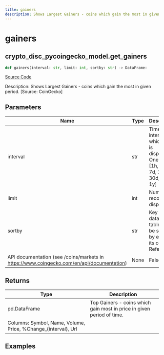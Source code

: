 ```yaml
---
title: gainers
description: Shows Largest Gainers - coins which gain the most in given period. [Source: CoinGecko]
---
```

# gainers

## crypto_disc_pycoingecko_model.get_gainers

```python
def gainers(interval: str, limit: int, sortby: str) -> DataFrame:
```
[Source Code](https://github.com/OpenBB-finance/OpenBBTerminal/tree/main/openbb_terminal/cryptocurrency/discovery/pycoingecko_model.py#L252)

Description: Shows Largest Gainers - coins which gain the most in given period. [Source: CoinGecko]

## Parameters

| Name | Type | Description | Default | Optional |
| ---- | ---- | ----------- | ------- | -------- |
| interval | str | Time interval by which data is displayed. One from [1h, 24h, 7d, 14d, 30d, 60d, 1y] | None | False |
| limit | int | Number of records to display | None | False |
| sortby | str | Key to sort data. The table can be sorted by every of its columns. Refer to
API documentation (see /coins/markets in https://www.coingecko.com/en/api/documentation) | None | False |

## Returns

| Type | Description |
| ---- | ----------- |
| pd.DataFrame | Top Gainers  - coins which gain most in price in given period of time.
Columns: Symbol, Name, Volume, Price, %Change_{interval}, Url |

## Examples

